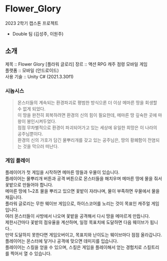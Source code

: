 # Flower_Glory
2023 2학기 캡스톤 프로젝트
- Double 팀 (김성주, 이원주)

## 소개

제목 :: Flower Glory [플라워 글로리]
장르 :: 액션 RPG 캐주 점령 모바일 게임  
플랫폼 :: 모바일 (안드로이드)  
사용 기술 :: Unity C# (2021.3.30f1)

### 시놉시스
> 몬스터들의 계속되는 환경파괴로 평범한 방식으론 더 이상 메마른 땅을 회생할 수 없게 되었다.  
이 땅을 완전히 회복하려면 환경의 신의 힘이 필요한데, 메마른 땅 깊숙한 곳에 마왕이 봉인시켜두었다.  
점점 무차별적으로 환경이 파괴되어가고 있는 세상에 유일한 희망은 이 나라의 공주님뿐이다.  
환경의 신의 가호가 담긴 물뿌리개를 갖고 있는 공주님은, 땅의 황폐함이 전염되는 것을 막으러 떠난다.

### 게임 플레이

플레이어가 첫 게임을 시작하면 메마른 땅들과 우물이 있습니다.  
플레이어는 물뿌리개 버튼과 공격 버튼으로 몬스터들을 해치우며 메마른 땅에 물을 줘서 꽃밭으로 만들어야 합니다.  
메마른 땅에 1~2초 물을 뿌리고 있으면 꽃밭이 자라나며, 물이 부족하면 우물에서 물을 채웁니다.  
플라워 글로리는 무한 웨이브 게임으로, 하이스코어를 노리는 것이 목표인 캐주얼 게임입니다.  
여러 몬스터들이 사방에서 나오며 꽃밭을 공격해서 다시 땅을 메마르게 만듭니다.  
제한시간마다 꽃밭의 점유율을 계산하며, 일정 목표치에 도달하면 다음 웨이브가 됩니다..  
만약 도달하지 못한다면 게임오버이고, 목표치와 난이도는 웨이브마다 점점 올라갑니다.  
플레이어는 몬스터에 닿거나 공격에 맞으면 데미지를 입습니다.  
플레이어는 스킬을 얻을 수 있으며, 스킬은 게임을 플레이해서 얻는 경험치로 스킬트리를 찍어서 열 수 있습니다.

